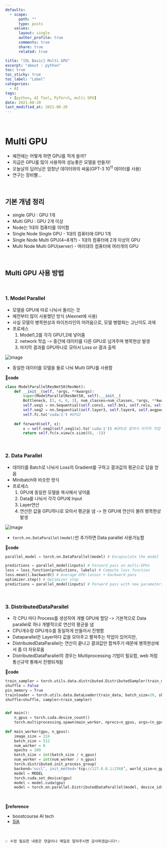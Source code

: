 ```yaml
---
defaults:
  - scope:
      path: ""
      type: posts
    values:
      layout: single
      author_profile: true
      comments: true
      share: true
      related: true

title: "[DL Basic] Multi GPU"
excerpt: "about : python"
toc: true
toc_sticky: true
toc_label: "Label"
categories:
  - AI
tags:
  - [python, AI Tool, PyTorch, multi GPU]
date: 2021-08-20
last_modified_at: 2021-08-20
---
```


<br>  

# Multi GPU

- 예전에는 어떻게 하면 GPU를 적게 쓸까?
- 지금은 GPU를 많이 사용하여 성능좋은 모델을 만들자!
- 오늘날의 딥러닝은 엄청난 데이터와의 싸움(GPT-3 $10^11$ 데이터를 사용)
- 연구는 장비빨...

<br>

## 기본 개념 정리 

- single GPU : GPU 1개
- Multi GPU : GPU 2개 이상
- Node는 1대의 컴퓨터를 의미함
- Single Node Single GPU - 1대의 컴퓨터에 GPU 1개
- Single Node Multi GPU(4~8개?) - 1대의 컴퓨터에 2개 이상의 GPU
- Multi Node Multi GPU(server) - 여러대의 컴퓨터에 여러개의 GPU

<br>

## Multi GPU 사용 방법

<br>

### 1. Model Parallel

- 모델을 GPU에 따로 나눠서 돌리는 것
- 예전부터 많이 사용했던 방식 (Alexnet에 사용)
- 사실 모델의 병목현상과 파이프라인의 어려움으로, 모델 병렬화는 고난이도 과제
- 프로세스
    1. Model1,2를 각각 GPU1,2에 넣어줌
    2. network 학습 -> 중간에 데이터를 다른 GPU로 넘겨주며 병목현상 발생
    3. 마지막 결과를 GPU하나로 모아서 Loss or 결과 출력

![image](https://user-images.githubusercontent.com/77658029/130342072-623f3f65-e429-4b22-80fb-4ca2adfc03ad.png)

- 동일한 데이터를 모델을 둘로 나눠 Multi GPU를 사용함

**📰code**
```python
class ModelParallelResNet50(ResNet):
    def __init__(self, *args, **kwargs):
        super(ModelParallelResNet50, self).__init__(
        Bottleneck, [3, 4, 6, 3], num_classes=num_classes, *args, **kwargs)
        self.seq1 = nn.Sequential(self.conv1, self.bn1, self.relu, self.maxpool, self.layer1, self.layer2).to('cuda:0')# GPU1
        self.seq2 = nn.Sequential(self.layer3, self.layer4, self.avgpool).to('cuda:1') #GPU2
        self.fc.to('cuda:1') #GPU2
        
    def forward(self, x):
        x = self.seq2(self.seq1(x).to('cuda:1')) #GPU로 합쳐서 마지막 작업 진행
        return self.fc(x.view(x.size(0), -1))
```

<br>

### 2. Data Parallel

- 데이터를 Batch로 나눠서 Loss의 Gradient를 구하고 결과값의 평균으로 답을 얻음
- Minibatch와 비슷한 방식
- 프로세스
    1. GPU에 동일한 모델을 복사해서 넣어줌
    2. Data를 나눠서 각각 GPU에 Input
    3. Layer연산
    4. 연산한 값을 GPU하나로 모아서 평균을 냄 -> 한 GPU에 연산이 몰려 병목현상 발생

![image](https://user-images.githubusercontent.com/77658029/130342446-bcf2c123-44c3-445d-9c9f-4ccdc94f9962.png)

- `torch.nn.DataParallel(model)`만 추가하면 Data parallel 사용가능함

**📰code**
```python
parallel_model = torch.nn.DataParallel(model) # Encapsulate the model 

predictions = parallel_model(inputs) # Forward pass on multi-GPUs
loss = loss_function(predictions, labels) # Compute loss function
loss.mean().backward() # Average GPU-losses + backward pass
optimizer.step() # Optimizer step
predictions = parallel_model(inputs) # Forward pass with new parameters
```

<br>

### 3. DistributedDataParallel

- 각 CPU 마다 Process를 생성하여 개별 GPU에 할당 -> 기본적으로 Data parallel로 하나 개별적으로 연산의 평균을 냄
- CPU개수랑 GPU개수를 동일하게 만들어서 진행함
- Dataparallel은 Layer마다 값을 모아주고 펼쳐주는 작업이 있어지만,
- DistributedDataParallel는 연산이 끝나고 결과값만 합쳐주기 때문에 병목현상에서 좀 더 자유로옴
- DistributedDataParallel의 경우는 Multiprocessing 기법이 필요함, web 처럼 통신규약 통해서 진행되게됨

**📰code**
```python
train_sampler = torch.utils.data.distributed.DistributedSampler(train_data)
shuffle = False
pin_memory = True
trainloader = torch.utils.data.DataLoader(train_data, batch_size=20, shuffle=shuffle, pin_memory=pin_memory, num_workers=3,
shuffle=shuffle, sampler=train_sampler)


def main():
    n_gpus = torch.cuda.device_count()
    torch.multiprocessing.spawn(main_worker, nprocs=n_gpus, args=(n_gpus, ))
    
def main_worker(gpu, n_gpus):
    image_size = 224
    batch_size = 512
    num_worker = 8
    epochs = 100
    batch_size = int(batch_size / n_gpus)
    num_worker = int(num_worker / n_gpus)
    torch.distributed.init_process_group(
    backend='nccl’, init_method='tcp://127.0.0.1:2568’, world_size=n_gpus, rank=gpu) #Multiprocessing 통신 규약
    model = MODEL
    torch.cuda.set_device(gpu)
    model = model.cuda(gpu)
    model = torch.nn.parallel.DistributedDataParallel(model, device_ids=[gpu]) # DistributedDataParallel 정의
```

<br>

**📌reference**
- boostcourse AI tech
- [SIA](https://blog.si-analytics.ai/12)

<br>

```
💡 수정 필요한 내용은 댓글이나 메일로 알려주시면 감사하겠습니다!💡 
```
